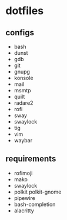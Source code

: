 # dotfiles

## configs
* bash
* dunst
* gdb
* git
* gnupg
* konsole
* mail
* msmtp
* quilt
* radare2
* rofi
* sway
* swaylock
* tig
* vim
* waybar

## requirements
* rofimoji
* mako
* swaylock
* polkit polkit-gnome
* pipewire
* bash-completion
* alacritty
